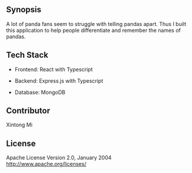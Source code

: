 ## Synopsis

A lot of panda fans seem to struggle with telling pandas apart. Thus I built this application to help people differentiate and remember the names of pandas.

## Tech Stack

- Frontend: React with Typescript

- Backend: Express.js with Typescript

- Database: MongoDB

## Contributor

Xintong Mi

## License

Apache License
Version 2.0, January 2004
http://www.apache.org/licenses/

